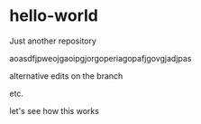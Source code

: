 # hello-world
Just another repository

aoasdfjpweojgaoipgjorgoperiagopafjgovgjadjpas

alternative edits on the branch

etc.

let's see how this works
